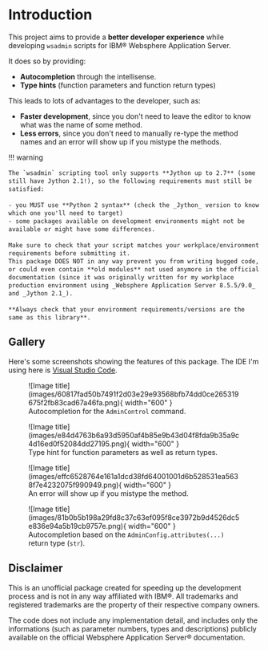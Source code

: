 # Introduction
This project aims to provide a **better developer experience** while developing `wsadmin` scripts for IBM® Websphere Application Server.

It does so by providing:

- **Autocompletion** through the intellisense.
- **Type hints** (function parameters and function return types)


This leads to lots of advantages to the developer, such as:

- **Faster development**, since you don't need to leave the editor to know what was the name of some method.
- **Less errors**, since you don't need to manually re-type the method names and an error will show up if you mistype the methods.

!!! warning

	The `wsadmin` scripting tool only supports **Jython up to 2.7** (some still have Jython 2.1!), so the following requirements must still be satisfied:

	- you MUST use **Python 2 syntax** (check the _Jython_ version to know which one you'll need to target)
	- some packages available on development environments might not be available or might have some differences.

	Make sure to check that your script matches your workplace/environment requirements before submitting it.
	This package DOES NOT in any way prevent you from writing bugged code, or could even contain **old modules** not used anymore in the official documentation (since it was originally written for my workplace production environment using _Websphere Application Server 8.5.5/9.0_ and _Jython 2.1_).

	**Always check that your environment requirements/versions are the same as this library**. 

## Gallery
Here's some screenshots showing the features of this package. The IDE I'm using here is [Visual Studio Code](https://code.visualstudio.com/).

<figure markdown>
  ![Image title](images/60817fad50b7491f2d03e29e93568bfb74dd0ce265319675f2fb83cad67a46fa.png){ width="600" }
  <figcaption>Autocompletion for the <code>AdminControl</code> command.</figcaption>
</figure>

<figure markdown>
  ![Image title](images/e84d4763b6a93d5950af4b85e9b43d04f8fda9b35a9c4d16ed0f52084dd27195.png){ width="600" }
  <figcaption>Type hint for function parameters as well as return types.</figcaption>
</figure>

<figure markdown>
  ![Image title](images/effc6528764e161a1dcd38fd64001001d6b528531ea5638f7e4232075f990949.png){ width="600" }
  <figcaption>An error will show up if you mistype the method.</figcaption>
</figure>

<figure markdown>
  ![Image title](images/81b0b5b198a29fd8c37c63ef095f8ce3972b9d4526dc5e836e94a5b19cb9757e.png){ width="600" }
  <figcaption>Autocompletion based on the <code>AdminConfig.attributes(...)</code> return type (<code>str</code>).</figcaption>
</figure>


## Disclaimer
This is an unofficial package created for speeding up the development process and is not in any way affiliated with IBM®. All trademarks and registered trademarks are the property of their respective company owners.

The code does not include any implementation detail, and includes only the informations (such as parameter numbers, types and descriptions) publicly available on the official Websphere Application Server® documentation.